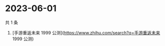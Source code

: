 # 2023-06-01

共 1 条

<!-- BEGIN -->
<!-- 最后更新时间 Thu Jun 01 2023 03:01:58 GMT+0800 (China Standard Time) -->

1. [手游重返未来 1999 公测](https://www.zhihu.com/search?q=手游重返未来 1999
   公测)

<!-- END -->
